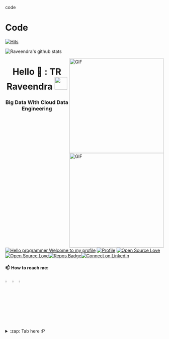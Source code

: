 code
# Code
 
[![Hits](https://hits.seeyoufarm.com/api/count/incr/badge.svg?url=https%3A%2F%2Fgithub.com%2Fraveendratal%2FPysparkTelugu&count_bg=%2379C83D&title_bg=%23555555&icon=&icon_color=%23E7E7E7&title=hits&edge_flat=false)](https://hits.seeyoufarm.com)

![Raveendra's github stats](https://github-readme-stats.vercel.app/api?username=raveendratal&show_icons=true&hide_border=true)



<img align="right" alt="GIF"  width="300px" src="https://github.com/raveendratal/PysparkTelugu/blob/master/images/programming.gif" />

<h1 align="center">Hello 👋  : TR Raveendra <img src="https://github.com/raveendratal/PysparkTelugu/blob/master/images/Developer.gif" width="40px"></h1>
<h3 align="center"> Big Data With Cloud Data Engineering</h3><br>


<img align="right" alt="GIF"  width="300px" src="https://github.com/raveendratal/PysparkTelugu/blob/master/images/desktop.webp" />



[![Hello programmer Welcome to my profile](https://img.shields.io/badge/Hello,Programmer!-Welcome<3-brightgreen.svg?style=flat&logo=github)](https://github.com/raveendratal) [![Profile](https://Visitor-badge.glitch.me/badge?page_id=raveendratal.profileviews-badge)](https://github.com/raveendratal) [![Open Source Love](https://img.shields.io/github/followers/raveendratal?style=social)](https://github.com/raveendratal?tab=followers)[![Open Source Love](https://badges.frapsoft.com/os/v2/open-source.svg?v=103)](https://github.com/raveendratal)[![Repos Badge](https://badges.pufler.dev/repos/raveendratal)](https://badges.pufler.dev/repos/raveendratal)[![Connect on LinkedIn](https://img.shields.io/badge/--linkedin?label=LinkedIn&logo=LinkedIn&style=social)](https://www.linkedin.com/in/trraveendra/)
<br>
 
  
 
 
  #### 📫 How to reach me:   
  [<img src="https://github.com/sciencepal/sciencepal/blob/master/assets/discord-round.svg" width="3.5%"/>](https://github.com/raveendratal)
  [<img src="https://img.icons8.com/color/48/000000/linkedin.png" width="3.5%"/>](https://www.linkedin.com/in/trraveendra/)
  <a href="mailto:tgrappstech@gmail.com"> <img src="https://img.icons8.com/fluent/48/000000/gmail.png" width="3.5%"/> </a>

</p>
<details>
  <summary>:zap: Tab here :P</summary>
  </details>  
 
